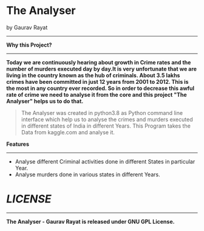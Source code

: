 # The Analyser
by Gaurav Rayat
***
**Why this Project?**
***
**Today we are continuously hearing about growth in Crime rates and the number of murders executed day by day.It is very unfortunate that we are living in the country known as the hub of criminals. About 3.5 lakhs crimes have been committed in just 12 years from 2001 to 2012. This is the most in any country ever recorded. So in order to decrease this awful rate of crime we need to analyse it from the core and this project "The Analyser" helps us to do that.**

>The Analyser was created in python3.8 as Python command line interface which help us to analyse the crimes and murders executed in different states of India in different Years. This Program takes the Data from kaggle.com and analyse it.

**Features**
***
* Analyse different Criminal activities done in different States in particular Year.
* Analyse murders done in various states in different Years.

# ***LICENSE***
***
**The Analyser - Gaurav Rayat is released under GNU GPL License.**
